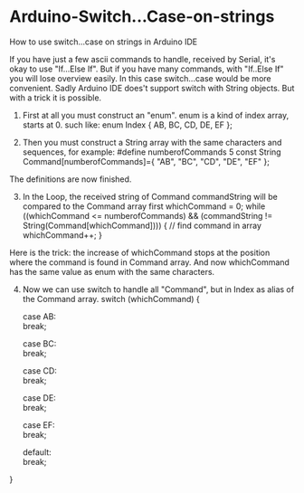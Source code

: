 # Arduino-Switch...Case-on-strings

How to use switch...case on strings in Arduino IDE

If you have just a few ascii commands to handle, received by Serial, it's okay to use "If...Else If". But if you have many commands, with "If..Else If" you will lose overview easily.
In this case switch...case would be more convenient. Sadly Arduino IDE does't support switch with String objects. But with a trick it is possible.

1. First at all you must construct an "enum". enum is a kind of index array, starts at 0.
such like: 
enum Index { AB, BC, CD, DE, EF };

2. Then you must construct a String array with the same characters and sequences,
for example:
#define numberofCommands 5
const String Command[numberofCommands]={ "AB", "BC", "CD", "DE", "EF" };

The definitions are now finished.

3. In the Loop, the received string of Command commandString will be compared to the Command array first
whichCommand = 0;
while ((whichCommand <= numberofCommands) && (commandString != String(Command[whichCommand]))) {       // find command in array
	whichCommand++;
}

Here is the trick: the increase of whichCommand stops at the position where the command is found in Command array. And now whichCommand has the same value as enum with the same characters.

4. Now we can use switch to handle all "Command", but in Index as alias of the Command array.
switch (whichCommand) {

   case AB:              
	break;

	case BC:              
	break;

	case CD:              
	break;

	case DE:              
	break;

	case EF:              
	break;

	default:              
	break;

}

